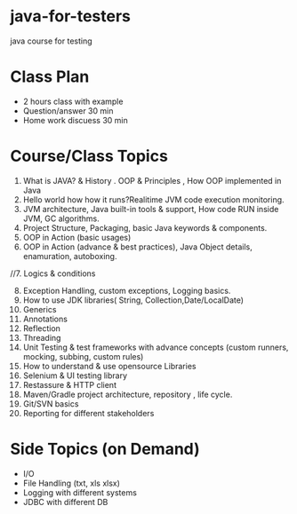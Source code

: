 # java-for-testers

java course for testing

# Class Plan
- 2 hours class with example
- Question/answer 30 min
- Home work discuess 30 min

# Course/Class Topics
1. What is JAVA? & History . OOP & Principles , How OOP implemented in Java 
2. Hello world how how it runs?Realitime JVM code execution monitoring. 
3. JVM architecture, Java built-in tools & support, How code RUN inside JVM, GC algorithms. 
4. Project Structure, Packaging, basic Java keywords & components. 
5. OOP in Action (basic usages)
6. OOP in Action (advance & best practices), Java Object details, enamuration, autoboxing. 

//7. Logics & conditions

8. Exception Handling, custom exceptions, Logging basics. 
9. How to use JDK libraries( String, Collection,Date/LocalDate)
10. Generics
11. Annotations
12. Reflection
13. Threading
14. Unit Testing & test frameworks with advance concepts (custom runners, mocking, subbing, custom rules)
15. How to understand & use opensource Libraries 
16. Selenium & UI testing library 
17. Restassure & HTTP client 
18. Maven/Gradle project architecture, repository , life cycle. 
19. Git/SVN basics
20. Reporting for different stakeholders

# Side Topics (on Demand)
- I/O 
- File Handling (txt, xls xlsx) 
- Logging with different systems
- JDBC with different DB
